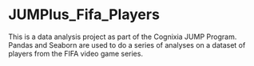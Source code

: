 # JUMPlus_Fifa_Players
This is a data analysis project as part of the Cognixia JUMP Program. Pandas and Seaborn are used to do a series of analyses on a dataset of players from the FIFA video game series.
